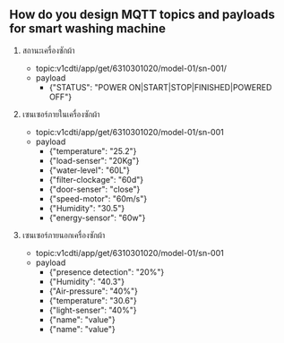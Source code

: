 ## How do you design MQTT topics and payloads for smart washing machine

1. สถานะเครื่องซักผ้า
    - topic:v1cdti/app/get/6310301020/model-01/sn-001/
    - payload
        - {"STATUS": "POWER ON|START|STOP|FINISHED|POWERED OFF"}
1. เซนเซอร์ภายในเครื่องซักผ้า
    - topic:v1cdti/app/get/6310301020/model-01/sn-001
    - payload
        - {"temperature": "25.2"}
        - {"load-senser": "20Kg"}
        - {"water-level": "60L"}
        - {"filter-clockage": "60d"}
        - {"door-senser": "close"}
        - {"speed-motor": "60m/s"}
        - {"Humidity": "30.5"}
        - {"energy-sensor": "60w"}
        

 1. เซนเซอร์ภายนอกเครื่องซักผ้า
    - topic:v1cdti/app/get/6310301020/model-01/sn-001
    - payload
        - {"presence detection": "20%"}
        - {"Humidity": "40.3"}
        - {"Air-pressure": "40%"}
        - {"temperature": "30.6"}
        - {"light-senser": "40%"}
        - {"name": "value"}
        - {"name": "value"}



